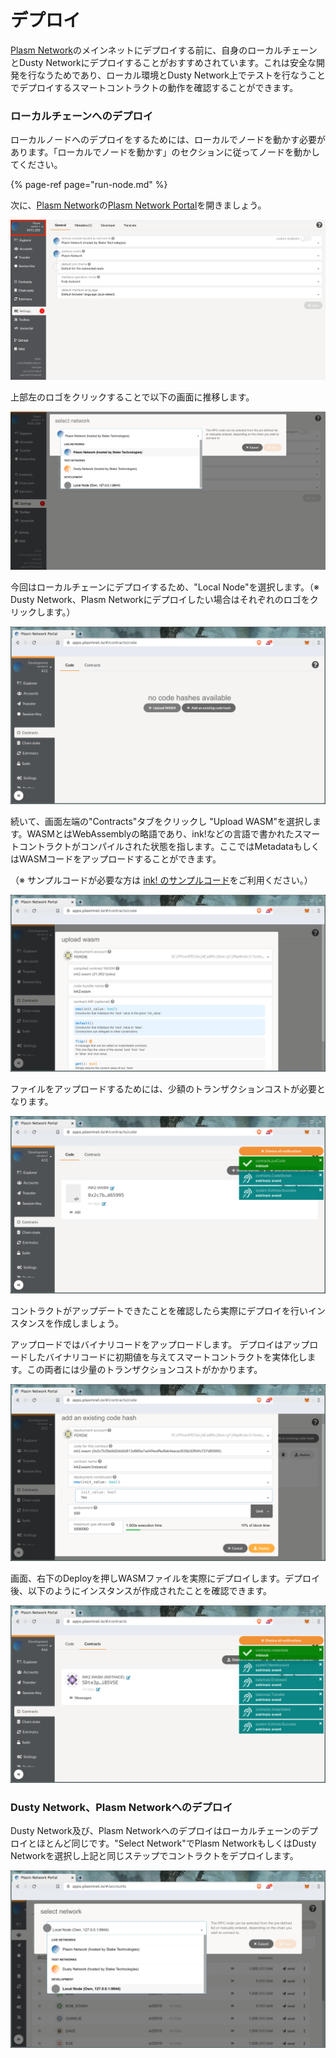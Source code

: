 # デプロイ

[Plasm Network](https://www.plasmnet.io/)のメインネットにデプロイする前に、自身のローカルチェーンとDusty Networkにデプロイすることがおすすめされています。これは安全な開発を行なうためであり、ローカル環境とDusty Network上でテストを行なうことでデプロイするスマートコントラクトの動作を確認することができます。

### ローカルチェーンへのデプロイ

ローカルノードへのデプロイをするためには、ローカルでノードを動かす必要があります。「ローカルでノードを動かす」のセクションに従ってノードを動かしてください。

{% page-ref page="run-node.md" %}

次に、[Plasm Network](https://www.plasmnet.io/)の[Plasm Network Portal](https://apps.plasmnet.io/)を開きましょう。

![](../.gitbook/assets/screen-shot-2020-07-09-at-12.25.16.png)

上部左のロゴをクリックすることで以下の画面に推移します。

![](../.gitbook/assets/screen-shot-2020-07-09-at-12.27.11.png)

今回はローカルチェーンにデプロイするため、"Local Node"を選択します。（※ Dusty Network、Plasm Networkにデプロイしたい場合はそれぞれのロゴをクリックします。）

![](../.gitbook/assets/upload.png)

続いて、画面左端の"Contracts"タブをクリックし "Upload WASM"を選択します。WASMとはWebAssemblyの略語であり、ink!などの言語で書かれたスマートコントラクトがコンパイルされた状態を指します。ここではMetadataもしくはWASMコードをアップロードすることができます。

（※ サンプルコードが必要な方は [ink! のサンプルコード](https://github.com/paritytech/ink/tree/v2.1.0/examples)をご利用ください。）

![](../.gitbook/assets/filled_form.png)

ファイルをアップロードするためには、少額のトランザクションコストが必要となります。

![](../.gitbook/assets/uploaded.png)

コントラクトがアップデートできたことを確認したら実際にデプロイを行いインスタンスを作成しましょう。

アップロードではバイナリコードをアップロードします。 デプロイはアップロードしたバイナリコードに初期値を与えてスマートコントラクトを実体化します。この両者には少量のトランザクションコストがかかります。

![](../.gitbook/assets/deploy.png)

画面、右下のDeployを押しWASMファイルを実際にデプロイします。デプロイ後、以下のようにインスタンスが作成されたことを確認できます。

![](../.gitbook/assets/instance_000.png)

### Dusty Network、Plasm Networkへのデプロイ

Dusty Network及び、Plasm Networkへのデプロイはローカルチェーンのデプロイとほとんど同じです。"Select Network"でPlasm NetworkもしくはDusty Networkを選択し上記と同じステップでコントラクトをデプロイします。

![](../.gitbook/assets/select_local.png)







